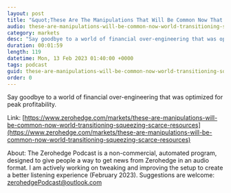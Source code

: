 ```yaml
---
layout: post
title: "&quot;These Are The Manipulations That Will Be Common Now That The World Is Transitioning To Squeezing Scarce Resources Out Of A Globalized Economy&quot;"
audio: these-are-manipulations-will-be-common-now-world-transitioning-squeezing-scarce-resources-0
category: markets
desc: "Say goodbye to a world of financial over-engineering that was optimized for peak profitability."
duration: 00:01:59
length: 119
datetime: Mon, 13 Feb 2023 01:40:00 +0000
tags: podcast
guid: these-are-manipulations-will-be-common-now-world-transitioning-squeezing-scarce-resources-0
order: 0
---
```

Say goodbye to a world of financial over-engineering that was optimized for peak profitability.

Link: [https://www.zerohedge.com/markets/these-are-manipulations-will-be-common-now-world-transitioning-squeezing-scarce-resources](https://www.zerohedge.com/markets/these-are-manipulations-will-be-common-now-world-transitioning-squeezing-scarce-resources)

About: The Zerohedge Podcast is a non-commercial, automated program, designed to give people a way to get news from Zerohedge in an audio format.  I am actively working on tweaking and improving the setup to create a better listening experience (February 2023).  Suggestions are welcome: [zerohedgePodcast@outlook.com](mailto:zerohedgePodcast@outlook.com)